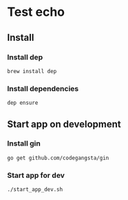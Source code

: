 # Test echo

## Install

### Install dep
```
brew install dep
```

### Install dependencies
```
dep ensure
```

## Start app on development

### Install gin
```
go get github.com/codegangsta/gin
```

### Start app for dev
```
./start_app_dev.sh
```
